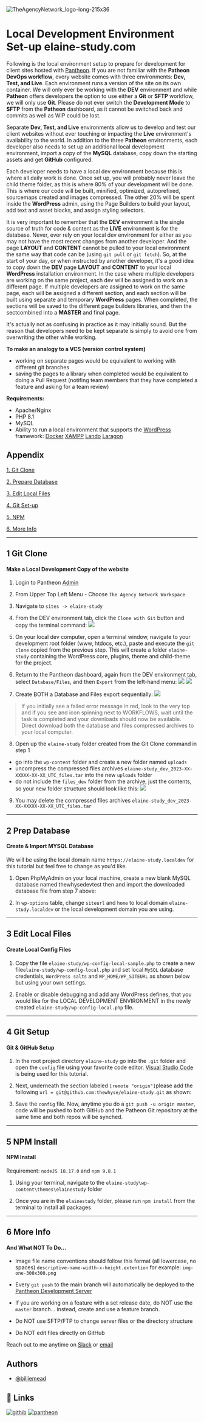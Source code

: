 ![TheAgencyNetwork_logo-long-215x36](https://thewhyse.github.io/tutorial-images/TheAgencyNetwork_logo-long-215x36.png)

# Local Development Environment Set-up elaine-study.com

Following is the local environment setup to prepare for development for client sites hosted with [Pantheon](https://pantheon.io/). If you are not familiar with the **Patheon DevOps workflow**, every website comes with three environments: **Dev, Test, and Live**. Each environment runs a version of the site on its own container. We will only ever be working with the **DEV** environment and while **Patheon** offers developers the option to use either a **Git** or **SFTP** workflow, we will only use **Git**. Please do not ever switch the **Development Mode** to **SFTP** from the **Patheon** dashboard, as it cannot be switched back and commits as well as WIP could be lost.

Separate **Dev, Test, and Live** environments allow us to develop and test our client websites without ever touching or impacting the **Live** environment's availability to the world. In addition to the three **Patheon** environments, each developer also needs to set up an additional local development environment, import a copy of the **MySQL** database, copy down the starting assets and get **GitHub** configured.

Each developer needs to have a local dev environment because this is where all daily work is done. Once set up, you will probably never leave the child theme folder, as this is where 80% of your development will be done.  This is where our code will be built, minified, optimized, autoprefixed, sourcemaps created and images compressed. The other 20% will be spent inside the **WordPress** admin, using the Page Builders to build your layout, add text and asset blocks, and assign styling selectors.

It is very important to remember that the **DEV** environment is the single source of truth for code & content as the **LIVE** environment is for the database. Never, ever rely on your local dev environment for either as you may not have the most recent changes from another developer. And the page **LAYOUT** and **CONTENT** cannot be pulled to your local environment the same way that code can be (using `git pull` or `git fetch`). So, at the start of your day, or when instructed by another developer, it's a good idea to copy down the **DEV** page **LAYOUT** and **CONTENT** to your local **WordPress** installation environment. In the case where multiple developers are working on the same project, each dev will be assigned to work on a different page. If multiple developers are assigned to work on the same page, each will be assigned a different section, and each section will be built using separate and temporary **WordPress** pages. When completed, the sections will be saved to the different page builders libraries, and then the sectcombined into a **MASTER** and final page.

It's actually not as confusing in practice as it may initially sound. But the reason that developers need to be kept separate is simply to avoid one from overwriting the other while working.

**To make an analogy to a VCS (version control system)**
- working on separate pages would be equivalent to working with different git branches
- saving the pages to a library when completed would be equivalent to doing a Pull Request (notifing team members that they have completed a feature and asking for a team review)

**Requirements:**
- Apache/Nginx
- PHP 8.1
- MySQL
- Ability to run a local environment that supports the [WordPress](https://wordpress.org/download/) framework:
[Docker](https://www.docker.com/)
[XAMPP](https://www.apachefriends.org/download.html)
[Lando](https://lando.dev/)
[Laragon](https://laragon.org/download.html)




## Appendix

[1. Git Clone ](#1-git-clone)

[2. Prepare Database](#2-prep-database)

[3. Edit Local Files](#3-edit-local-files)

[4. Git Set-up](#5-git-setup)

[5. NPM](#6-npm-install)

[6. More Info](#7-more-info)

- - - -

## 1 Git Clone ##

#### Make a Local Development Copy of the website ####

1. Login to Pantheon [Admin](https://dashboard.pantheon.io/)

2. From Upper Top Left Menu - Choose `The Agency Network Workspace`

3. Navigate to `sites -> elaine-study`

4. From the DEV environment tab, click the `Clone with Git` button and copy the terminal command:
![](https://thewhyse.github.io/tutorial-images/dev-test-1.png)

5. On your local dev computer, open a terminal window, navigate to your development root folder (www, htdocs, etc.), paste and execute the `git clone` copied from the previous step. This will create a folder `elaine-study` containing the WordPress core, plugins, theme and child-theme for the project.

6. Return to the Pantheon dashboard, again from the DEV environment tab, select `Database/Files`, and then `Export` from the left-hand menu:
![](https://thewhyse.github.io/tutorial-images/dev-test-2.png)
![](https://thewhyse.github.io/tutorial-images/dev-test-3.png)

7. Create BOTH a Database and Files export sequentially:
![](https://thewhyse.github.io/tutorial-images/dev-test-4.png)

> If you initially see a failed error message in red, look to the very top and if you see and icon spinning next to WORKFLOWS, wait until the task is completed and your downloads should now be available. Direct download both the database and files compressed archives to your local computer.


8.  Open up the `elaine-study` folder created from the Git Clone command in step 1
- go into the `wp-content` folder and create a new folder named `uploads`
- uncompress the compressed files archives `elaine-study_dev_2023-XX-XXXXX-XX-XX_UTC_files.tar` into the new `uploads` folder
- do not include the `files_dev` folder from the archive, just the contents, so your new folder structure should look like this:
![](https://thewhyse.github.io/tutorial-images/dev-test-5.png)

9. You may delete the compressed files archives `elaine-study_dev_2023-XX-XXXXX-XX-XX_UTC_files.tar`

- - - -

## 2 Prep Database ##

#### Create & Import MYSQL Database ####

We will be using the local domain name `https://elaine-study.localdev` for this tutorial but feel free to change as you'd like.

1. Open PhpMyAdmin on your local machine, create a new blank MySQL database named   thewhysedevtest  then and import the downloaded database file from step 7 above:



2. In `wp-options` table, change `siteurl` and `home` to local domain `elaine-study.localdev` or the local development domain you are using.



- - - -

## 3 Edit Local Files ##

#### Create Local Config Files ####

1. Copy the file `elaine-study/wp-config-local-sample.php` to create a new file`elaine-study/wp-config-local.php` and set local `MySQL` database credentials, `WordPress salts` and `WP_HOME/WP_SITEURL` as shown below but using your own settings.



2. Enable or disable debugging and add any WordPress defines, that you would like for the LOCAL DEVELOPMENT ENVIRONMENT in the newly created `elaine-study/wp-config-local.php` file.


- - - -

## 4 Git Setup ##

#### Git & GitHub Setup ####

1. In the root project directory `elaine-study` go into the `.git` folder and open the `config` file using your favorite code editor. [Visual Studio Code](https://code.visualstudio.com/) is being used for this tutorial.



2. Next, underneath the section labeled `[remote "origin"]`please add the following  `url = git@github.com:thewhyse/elaine-study.git` as shown:



3. Save the ​`config` file. Now, anytime you do a `git push -u origin master`, code will be pushed to both GitHub and the Patheon Git repository at the same time and both repos will be synched.

- - - -

## 5 NPM Install ##

#### NPM Install ####

Requirement: `nodeJS 18.17.0` and `npm 9.8.1`

1. Using your terminal, navigate to the `elaine-study\wp-content\themes\elainestudy` folder

2. Once you are in the `elainestudy` folder, please run `npm install` from the terminal to install all packages

- - - -

## 6 More Info ##

#### And What NOT To Do... ####

* Image file name conventions should follow this format  (all lowercase, no spaces) `descriptive-name-width-x-height.extention` for example: `img-one-300x300.png`

* Every `git push` to the main branch will automatically be deployed to the [Pantheon Development Server](https://dev-elaine-study.pantheonsite.io/)

* If you are working on a feature with a set release date, do NOT use the `master` branch... instead, create and use a feature branch.

* Do NOT use SFTP/FTP to change server files or the directory structure

* Do NOT edit files directly on GitHub

Reach out to me anytime on [Slack](https://the-agencynetwork-mjh.slack.com/) or [email](mailto:bmead@mjhlifesciences.com)

## Authors

- [@billiemead](https://www.github.com/billiemead)

## 🔗 Links

[![githib](https://img.shields.io/badge/github-000?style=for-the-badge&logo=github&logoColor=white)](https://github.com/thewhyse/elaine-study/)
[![pantheon](https://img.shields.io/badge/pantheon-ffdc28?style=for-the-badge&logo=pantheon&logoColor=black)](https://pantheon.io/)